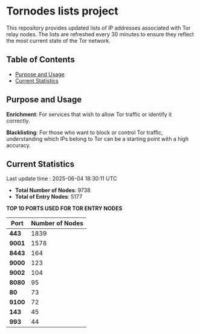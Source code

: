 # Tornodes lists project

This repository provides updated lists of IP addresses associated with Tor relay nodes. The lists are refreshed every 30 minutes to ensure they reflect the most current state of the Tor network.

## Table of Contents

- [Purpose and Usage](#purpose-and-usage)
- [Current Statistics](#current-statistics)


## Purpose and Usage

**Enrichment**: For services that wish to allow Tor traffic or identify it correctly.

**Blacklisting**: For those who want to block or control Tor traffic, understanding which IPs belong to Tor can be a starting point with a high accuracy.

## Current Statistics

Last update time : 2025-06-04 18:30:11 UTC

- **Total Number of Nodes**: 9738
- **Total of Entry Nodes**: 5177

**TOP 10 PORTS USED FOR TOR ENTRY NODES**

| **Port** | **Number of Nodes** |
|------|-----------------|
| **443**   | 1839  |
| **9001**   | 1578  |
| **8443**   | 164  |
| **9000**   | 123  |
| **9002**   | 104  |
| **8080**   | 95  |
| **80**   | 73  |
| **9100**   | 72  |
| **143**   | 45  |
| **993**   | 44  |

